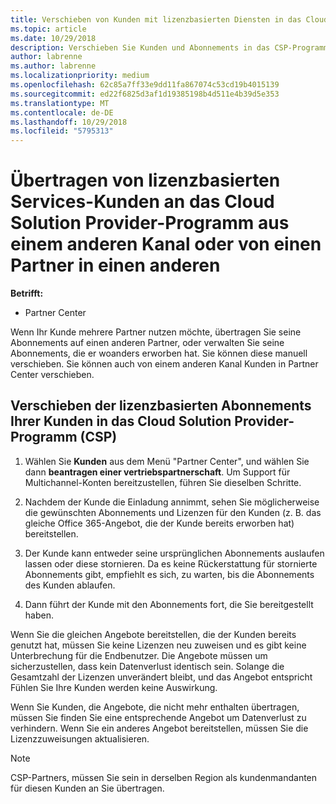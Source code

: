 ```yaml
---
title: Verschieben von Kunden mit lizenzbasierten Diensten in das Cloud Solution Provider-Programm im Partner Center | Partner Center
ms.topic: article
ms.date: 10/29/2018
description: Verschieben Sie Kunden und Abonnements in das CSP-Programm aus einem anderen Kanal oder von einem anderen Partner.
author: labrenne
ms.author: labrenne
ms.localizationpriority: medium
ms.openlocfilehash: 62c85a7ff33e9dd11fa867074c53cd19b4015139
ms.sourcegitcommit: ed22f6825d3af1d19385198b4d511e4b39d5e353
ms.translationtype: MT
ms.contentlocale: de-DE
ms.lasthandoff: 10/29/2018
ms.locfileid: "5795313"
---
```

# <a name="transfer-license-based-services-customers-to-the-cloud-solution-provider-program-from-another-channel-or-from-one-partner-to-another"></a>Übertragen von lizenzbasierten Services-Kunden an das Cloud Solution Provider-Programm aus einem anderen Kanal oder von einen Partner in einen anderen

**Betrifft:**

-  Partner Center

Wenn Ihr Kunde mehrere Partner nutzen möchte, übertragen Sie seine Abonnements auf einen anderen Partner, oder verwalten Sie seine Abonnements, die er woanders erworben hat. Sie können diese manuell verschieben. Sie können auch von einem anderen Kanal Kunden in Partner Center verschieben.

## <a name="move-your-customers-license-based-subscriptions-to-the-cloud-solution-provider-program-csp"></a>Verschieben der lizenzbasierten Abonnements Ihrer Kunden in das Cloud Solution Provider-Programm (CSP)

1. Wählen Sie **Kunden** aus dem Menü "Partner Center", und wählen Sie dann **beantragen einer vertriebspartnerschaft**. Um Support für Multichannel-Konten bereitzustellen, führen Sie dieselben Schritte.

2.  Nachdem der Kunde die Einladung annimmt, sehen Sie möglicherweise die gewünschten Abonnements und Lizenzen für den Kunden (z. B. das gleiche Office 365-Angebot, die der Kunde bereits erworben hat) bereitstellen.

3. Der Kunde kann entweder seine ursprünglichen Abonnements auslaufen lassen oder diese stornieren. Da es keine Rückerstattung für stornierte Abonnements gibt, empfiehlt es sich, zu warten, bis die Abonnements des Kunden ablaufen.

4. Dann führt der Kunde mit den Abonnements fort, die Sie bereitgestellt haben.


Wenn Sie die gleichen Angebote bereitstellen, die der Kunden bereits genutzt hat, müssen Sie keine Lizenzen neu zuweisen und es gibt keine Unterbrechung für die Endbenutzer. Die Angebote müssen um sicherzustellen, dass kein Datenverlust identisch sein. Solange die Gesamtzahl der Lizenzen unverändert bleibt, und das Angebot entspricht Fühlen Sie Ihre Kunden werden keine Auswirkung.

Wenn Sie Kunden, die Angebote, die nicht mehr enthalten übertragen, müssen Sie finden Sie eine entsprechende Angebot um Datenverlust zu verhindern. Wenn Sie ein anderes Angebot bereitstellen, müssen Sie die Lizenzzuweisungen aktualisieren.

>[!NOTE]
>CSP-Partners, müssen Sie sein in derselben Region als kundenmandanten für diesen Kunden an Sie übertragen. 



